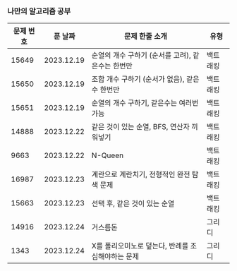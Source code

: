 ### 나만의 알고리즘 공부

|문제 번호|푼 날짜|문제 한줄 소개|유형|
|------|---|---|---|
|15649|2023.12.19|순열의 개수 구하기 (순서를 고려), 같은수는 한번만|백트래킹|
|15650|2023.12.19|조합 개수 구하기 (순서가 없음), 같은수 한번만|백트래킹|
|15651|2023.12.19|순열의 개수 구하기, 같은수는 여러번 가능|백트래킹|
|14888|2023.12.22|같은 것이 있는 순열, BFS, 연산자 끼워넣기|백트래킹|
|9663|2023.12.22|N-Queen|백트래킹|
|16987|2023.12.23|계란으로 계란치기, 전형적인 완전 탐색 문제|백트래킹|
|15663|2023.12.23|선택 후, 같은 것이 있는 순열|백트래킹|
|14916|2023.12.24|거스름돈|그리디|
|1343|2023.12.24|X를 폴리오미노로 덮는다, 반례를 조심해야하는 문제|그리디|
